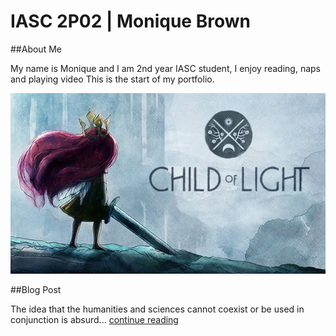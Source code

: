 # IASC 2P02 | Monique Brown

##About Me

My name is Monique and I am 2nd year IASC student, I enjoy reading, naps and playing video This is the start of my portfolio.

![](imagez/CoL.webp)

##Blog Post

The idea that the humanities and sciences cannot coexist or be used in conjunction is absurd... [continue reading](blog)
